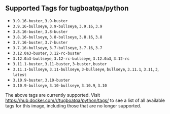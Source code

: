 ## Supported Tags for tugboatqa/python

* `3.9.16-buster`, `3.9-buster`
* `3.9.16-bullseye`, `3.9-bullseye`, `3.9.16`, `3.9`
* `3.8.16-buster`, `3.8-buster`
* `3.8.16-bullseye`, `3.8-bullseye`, `3.8.16`, `3.8`
* `3.7.16-buster`, `3.7-buster`
* `3.7.16-bullseye`, `3.7-bullseye`, `3.7.16`, `3.7`
* `3.12.0a3-buster`, `3.12-rc-buster`
* `3.12.0a3-bullseye`, `3.12-rc-bullseye`, `3.12.0a3`, `3.12-rc`
* `3.11.1-buster`, `3.11-buster`, `3-buster`, `buster`
* `3.11.1-bullseye`, `3.11-bullseye`, `3-bullseye`, `bullseye`, `3.11.1`, `3.11`, `3`, `latest`
* `3.10.9-buster`, `3.10-buster`
* `3.10.9-bullseye`, `3.10-bullseye`, `3.10.9`, `3.10`

The above tags are currently supported. Visit https://hub.docker.com/r/tugboatqa/python/tags/ to see a list of all available tags for this image, including those that are no longer supported.
